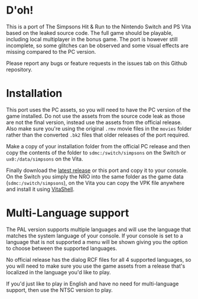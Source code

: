 # D'oh!

This is a port of The Simpsons Hit & Run to the Nintendo Switch and PS Vita based on the leaked source code. The full game should be playable, including local multiplayer in the bonus game. The port is however still incomplete, so some glitches can be observed and some visual effects are missing compared to the PC version.

Please report any bugs or feature requests in the issues tab on this Github repository.

# Installation

This port uses the PC assets, so you will need to have the PC version of the game installed. Do not use the assets from the source code leak as those are not the final version, instead use the assets from the official release. Also make sure you're using the original `.rmv` movie files in the `movies` folder rather than the converted `.bk2` files that older releases of the port required.

Make a copy of your installation folder from the official PC release and then copy the contents of the folder to `sdmc:/switch/simpsons` on the Switch or `ux0:/data/simpsons` on the Vita.

Finally download the [latest release](https://github.com/ZenoArrows/The-Simpsons-Hit-and-Run/releases) or this port and copy it to your console. On the Switch you simply the NRO into the same folder as the game data (`sdmc:/switch/simpsons`), on the Vita you can copy the VPK file anywhere and install it using [VitaShell](https://github.com/TheOfficialFloW/VitaShell).

# Multi-Language support

The PAL version supports multiple languages and will use the language that matches the system language of your console. If your console is set to a language that is not supported a menu will be shown giving you the option to choose between the supported languages.

No official release has the dialog RCF files for all 4 supported languages, so you will need to make sure you use the game assets from a release that's localized in the language you'd like to play.

If you'd just like to play in English and have no need for multi-language support, then use the NTSC version to play.
